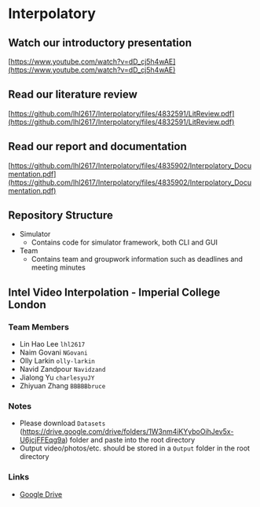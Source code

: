 # Interpolatory

## Watch our introductory presentation

[https://www.youtube.com/watch?v=dD_cj5h4wAE](https://www.youtube.com/watch?v=dD_cj5h4wAE)

## Read our literature review

[https://github.com/lhl2617/Interpolatory/files/4832591/LitReview.pdf](https://github.com/lhl2617/Interpolatory/files/4832591/LitReview.pdf)

## Read our report and documentation

[https://github.com/lhl2617/Interpolatory/files/4835902/Interpolatory_Documentation.pdf](https://github.com/lhl2617/Interpolatory/files/4835902/Interpolatory_Documentation.pdf)

## Repository Structure
- Simulator
    - Contains code for simulator framework, both CLI and GUI
- Team
    - Contains team and groupwork information such as deadlines and meeting minutes

## Intel Video Interpolation - Imperial College London

### Team Members
- Lin Hao Lee `lhl2617`
- Naim Govani `NGovani`
- Olly Larkin `olly-larkin`
- Navid Zandpour `Navidzand`
- Jialong Yu `charlesyuJY`
- Zhiyuan Zhang `BBBBBbruce`

### Notes
- Please download `Datasets` (https://drive.google.com/drive/folders/1W3nm4iKYyboOihJev5x-U6jcjFFEqg9a) folder and paste into the root directory
- Output video/photos/etc. should be stored in a `Output` folder in the root directory

### Links
- [Google Drive](https://drive.google.com/folderview?id=1W3nm4iKYyboOihJev5x-U6jcjFFEqg9a)

